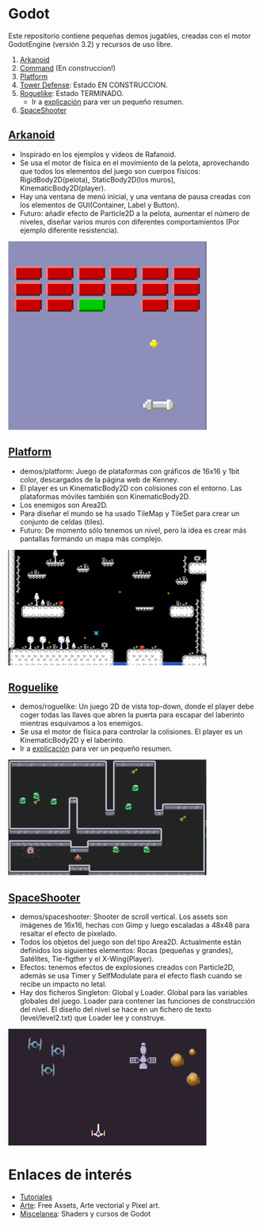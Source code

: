 
# Godot

Este repositorio contiene pequeñas demos jugables, creadas con el motor GodotEngine (versión 3.2) y recursos de uso libre.

1. [Arkanoid](#arkanoid)
1. [Command](demos/command) (En construccion!)
1. [Platform](#platform)
1. [Tower Defense](demos/tower-defense): Estado EN CONSTRUCCION.
1. [Roguelike](demos/roguelike): Estado TERMINADO.
    * Ir a [explicación](docs/roguelike/README.md) para ver un pequeño resumen.
1. [SpaceShooter](#spaceshooter)

## [Arkanoid](demos/arkanoid)

* Inspirado en los ejemplos y vídeos de Rafanoid.
* Se usa el motor de física en el movimiento de la pelota, aprovechando que todos los elementos del juego son cuerpos físicos: RigidBody2D(pelota), StaticBody2D(los muros), KinematicBody2D(player).
* Hay una ventana de menú inicial, y una ventana de pausa creadas con los elementos de GUI(Container, Label y Button).
* Futuro: añadir efecto de Particle2D a la pelota, aumentar el número de niveles, diseñar varios muros con diferentes comportamientos (Por ejemplo diferente resistencia).

![](docs/images/arkanoid.png)

## [Platform](demos/platform)

* demos/platform: Juego de plataformas con gráficos de 16x16 y 1bit color, descargados de la página web de Kenney.
* El player es un KinematicBody2D con colisiones con el entorno. Las plataformas móviles también son KinematicBody2D.
* Los enemigos son Area2D.
* Para diseñar el mundo se ha usado TileMap y TileSet para crear un conjunto de celdas (tiles).
* Futuro: De momento sólo tenemos un nivel, pero la idea es crear más pantallas formando un mapa más complejo.

![](docs/images/platform.png)

## [Roguelike](demos/roguelike)

* demos/roguelike: Un juego 2D de vista top-down, donde el player debe coger todas las llaves que abren la puerta para escapar del laberinto mientras esquivamos a los enemigos.
* Se usa el motor de física para controlar la colisiones. El player es un KinematicBody2D y el laberinto.
* Ir a [explicación](docs/roguelike/README.md) para ver un pequeño resumen.

![](docs/images/roguelike.png)

## [SpaceShooter](demos/spaceshooter)

* demos/spaceshooter: Shooter de scroll vertical. Los assets son imágenes de 16x16, hechas con Gimp y luego escaladas a 48x48 para resaltar el efecto de pixelado.
* Todos los objetos del juego son del tipo Area2D. Actualmente están definidos los siguientes elementos: Rocas (pequeñas y grandes), Satélites, Tie-figther y el X-Wing(Player).
* Efectos: tenemos efectos de explosiones creados con Particle2D, además se usa Timer y SelfModulate para el efecto flash cuando se recibe un impacto no letal.
* Hay dos ficheros Singleton: Global y Loader. Global para las variables globales del juego. Loader para contener las funciones de construcción del nivel. El diseño del nivel se hace en un fichero de texto (level/level2.txt) que Loader lee y construye.

![](docs/images/spaceshooter.png)

# Enlaces de interés

* [Tutoriales](docs/tutorials.md)
* [Arte](docs/art.md): Free Assets, Arte vectorial y Pixel art.
* [Miscelanea](docs/misc.md): Shaders y cursos de Godot
